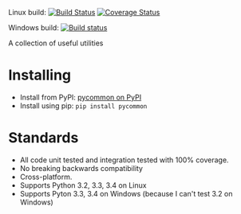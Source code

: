 Linux build: [![Build Status](https://travis-ci.org/dgrant/pycommon.svg?branch=master)](https://travis-ci.org/dgrant/pycommon) [![Coverage Status](https://coveralls.io/repos/dgrant/pycommon/badge.png?branch=master)](https://coveralls.io/r/dgrant/pycommon?branch=master)

Windows build: [![Build status](https://ci.appveyor.com/api/projects/status/96kwy8819r627u19)](https://ci.appveyor.com/project/dgrant/pycommon)

A collection of useful utilities

Installing
==========

* Install from PyPI: [pycommon on PyPI](https://pypi.python.org/pypi/pycommon)
* Install using pip: `pip install pycommon`

Standards
=========

* All code unit tested and integration tested with 100% coverage.
* No breaking backwards compatibility
* Cross-platform.
* Supports Python 3.2, 3.3, 3.4 on Linux
* Supports Pyton 3.3, 3.4 on Windows (because I can't test 3.2 on Windows)
